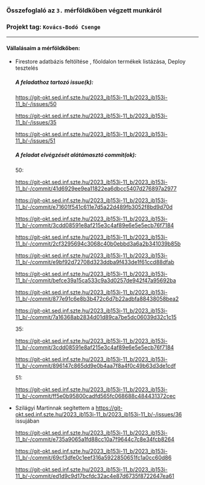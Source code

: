 ### Összefoglaló az `3.` mérföldkőben végzett munkáról

### Projekt tag: `Kovács-Bodó Csenge`

___

#### Vállalásaim a mérföldkőben:

- Firestore adatbázis feltöltése , főoldalon termékek listázása, Deploy tesztelés

  ##### A feladathoz tartozó issue(k):

  https://git-okt.sed.inf.szte.hu/2023_ib153i-11_b/2023_ib153i-11_b/-/issues/50

  https://git-okt.sed.inf.szte.hu/2023_ib153i-11_b/2023_ib153i-11_b/-/issues/35

  https://git-okt.sed.inf.szte.hu/2023_ib153i-11_b/2023_ib153i-11_b/-/issues/51

  ##### A feladat elvégzését alátámasztó commit(ok):

  50:

  https://git-okt.sed.inf.szte.hu/2023_ib153i-11_b/2023_ib153i-11_b/-/commit/41d6929ee9ea11822ea6dbcc5407d276897a2977

  https://git-okt.sed.inf.szte.hu/2023_ib153i-11_b/2023_ib153i-11_b/-/commit/e71601f541c611e7d5a22d489fb3052f8bd9d70d

  https://git-okt.sed.inf.szte.hu/2023_ib153i-11_b/2023_ib153i-11_b/-/commit/3cdd08591e8af215e3c4af89e6e5e5ecb76f7184

  https://git-okt.sed.inf.szte.hu/2023_ib153i-11_b/2023_ib153i-11_b/-/commit/2cf3295694c3068c40b0ebbd3a6a2b341039b85b

  https://git-okt.sed.inf.szte.hu/2023_ib153i-11_b/2023_ib153i-11_b/-/commit/e9bf92d72708d323ddba9f433de1f61ccd88dfab

  https://git-okt.sed.inf.szte.hu/2023_ib153i-11_b/2023_ib153i-11_b/-/commit/befce39a15ca533c9a3d0257de942f47a95692ba

  https://git-okt.sed.inf.szte.hu/2023_ib153i-11_b/2023_ib153i-11_b/-/commit/877e91c6e8b3b472c6d7b22adbfa88438058bea2

  https://git-okt.sed.inf.szte.hu/2023_ib153i-11_b/2023_ib153i-11_b/-/commit/7a16368ab2834d01d89ca7be5dc06039d32c1c15


  35:

  https://git-okt.sed.inf.szte.hu/2023_ib153i-11_b/2023_ib153i-11_b/-/commit/3cdd08591e8af215e3c4af89e6e5e5ecb76f7184

  https://git-okt.sed.inf.szte.hu/2023_ib153i-11_b/2023_ib153i-11_b/-/commit/896147c865dd9e0b4aa7f8a4f0c49b63d3de1cdf

  
  51:
  
  https://git-okt.sed.inf.szte.hu/2023_ib153i-11_b/2023_ib153i-11_b/-/commit/ff5e0b95800cadfd565fc068688c484431372cec


+ Szilágyi Martinnak segítettem a https://git-okt.sed.inf.szte.hu/2023_ib153i-11_b/2023_ib153i-11_b/-/issues/36 issujában

  https://git-okt.sed.inf.szte.hu/2023_ib153i-11_b/2023_ib153i-11_b/-/commit/e735a9065a1fd88cc10a7f9644c7c8e34fcb8264

  https://git-okt.sed.inf.szte.hu/2023_ib153i-11_b/2023_ib153i-11_b/-/commit/69cf3dfe0c1eef316a5922850651fc1a0cc60d86

  https://git-okt.sed.inf.szte.hu/2023_ib153i-11_b/2023_ib153i-11_b/-/commit/ed1d9c9d17bcfdc32ac4e87d6735f8722647ea61



